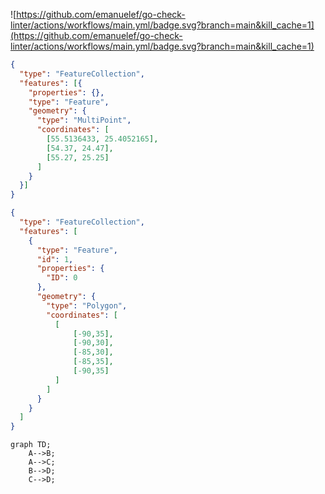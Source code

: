 ![https://github.com/emanuelef/go-check-linter/actions/workflows/main.yml/badge.svg?branch=main&kill_cache=1](https://github.com/emanuelef/go-check-linter/actions/workflows/main.yml/badge.svg?branch=main&kill_cache=1)

```geojson
{
  "type": "FeatureCollection",
  "features": [{
    "properties": {},
    "type": "Feature",
    "geometry": {
      "type": "MultiPoint",
      "coordinates": [
        [55.5136433, 25.4052165],
        [54.37, 24.47],
        [55.27, 25.25]
      ]
    }
  }]
}
```

```geojson
{
  "type": "FeatureCollection",
  "features": [
    {
      "type": "Feature",
      "id": 1,
      "properties": {
        "ID": 0
      },
      "geometry": {
        "type": "Polygon",
        "coordinates": [
          [
              [-90,35],
              [-90,30],
              [-85,30],
              [-85,35],
              [-90,35]
          ]
        ]
      }
    }
  ]
}
```

```mermaid
graph TD;
    A-->B;
    A-->C;
    B-->D;
    C-->D;
```

